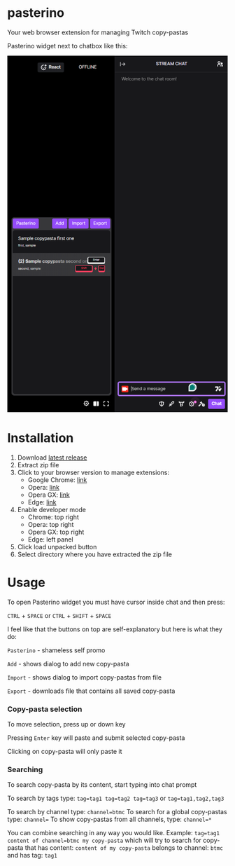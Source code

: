 # pasterino

Your web browser extension for managing Twitch copy-pastas

Pasterino widget next to chatbox like this:

![](widget-showing-screenshot.png)

# Installation

1. Download [latest release](https://github.com/CaptSiro/pasterino/releases)
2. Extract zip file
3. Click to your browser version to manage extensions:
    - Google Chrome: [link](chrome://extensions/)
    - Opera: [link](chrome://extensions/)
    - Opera GX: [link](chrome://extensions/)
    - Edge: [link](edge://extensions/)
4. Enable developer mode
    - Chrome: top right
    - Opera: top right
    - Opera GX: top right
    - Edge: left panel
5. Click load unpacked button
6. Select directory where you have extracted the zip file

# Usage

To open Pasterino widget you must have cursor inside chat and then
press:

`CTRL` + `SPACE` or `CTRL` + `SHIFT` + `SPACE`

I feel like that the buttons on top are self-explanatory but here
is what they do:

`Pasterino` - shameless self promo

`Add` - shows dialog to add new copy-pasta

`Import` - shows dialog to import copy-pastas from file

`Export` - downloads file that contains all saved copy-pasta

### Copy-pasta selection

To move selection, press up or down key

Pressing `Enter` key will paste and submit selected copy-pasta

Clicking on copy-pasta will only paste it

### Searching

To search copy-pasta by its content, start typing into chat prompt

To search by tags type: `tag=tag1 tag=tag2 tag=tag3` or `tag=tag1,tag2,tag3`

To search by channel type: `channel=btmc` To search for a global 
copy-pastas type: `channel=` To show copy-pastas from all channels,
type: `channel=*`

You can combine searching in any way you would like. Example:
`tag=tag1 content of channel=btmc my copy-pasta` which will try to
search for copy-pasta that has content: `content of my copy-pasta`
belongs to channel: `btmc` and has tag: `tag1`